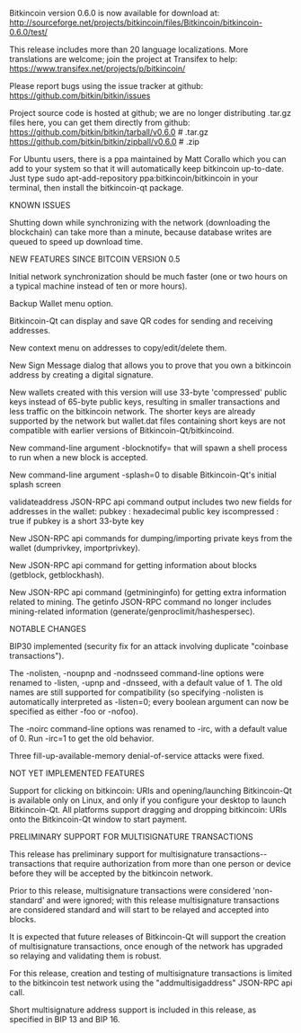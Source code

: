 Bitkincoin version 0.6.0 is now available for download at:
http://sourceforge.net/projects/bitkincoin/files/Bitkincoin/bitkincoin-0.6.0/test/

This release includes more than 20 language localizations.
More translations are welcome; join the
project at Transifex to help:
https://www.transifex.net/projects/p/bitkincoin/

Please report bugs using the issue tracker at github:
https://github.com/bitkin/bitkin/issues

Project source code is hosted at github; we are no longer
distributing .tar.gz files here, you can get them
directly from github:
https://github.com/bitkin/bitkin/tarball/v0.6.0  # .tar.gz
https://github.com/bitkin/bitkin/zipball/v0.6.0  # .zip

For Ubuntu users, there is a ppa maintained by Matt Corallo which
you can add to your system so that it will automatically keep
bitkincoin up-to-date.  Just type
sudo apt-add-repository ppa:bitkincoin/bitkincoin
in your terminal, then install the bitkincoin-qt package.


KNOWN ISSUES

Shutting down while synchronizing with the network
(downloading the blockchain) can take more than a minute,
because database writes are queued to speed up download
time.


NEW FEATURES SINCE BITCOIN VERSION 0.5

Initial network synchronization should be much faster
(one or two hours on a typical machine instead of ten or more
hours).

Backup Wallet menu option.

Bitkincoin-Qt can display and save QR codes for sending
and receiving addresses.

New context menu on addresses to copy/edit/delete them.

New Sign Message dialog that allows you to prove that you
own a bitkincoin address by creating a digital
signature.

New wallets created with this version will
use 33-byte 'compressed' public keys instead of
65-byte public keys, resulting in smaller
transactions and less traffic on the bitkincoin
network. The shorter keys are already supported
by the network but wallet.dat files containing
short keys are not compatible with earlier
versions of Bitkincoin-Qt/bitkincoind.

New command-line argument -blocknotify=<command>
that will spawn a shell process to run <command> 
when a new block is accepted.

New command-line argument -splash=0 to disable
Bitkincoin-Qt's initial splash screen

validateaddress JSON-RPC api command output includes
two new fields for addresses in the wallet:
pubkey : hexadecimal public key
iscompressed : true if pubkey is a short 33-byte key

New JSON-RPC api commands for dumping/importing
private keys from the wallet (dumprivkey, importprivkey).

New JSON-RPC api command for getting information about
blocks (getblock, getblockhash).

New JSON-RPC api command (getmininginfo) for getting
extra information related to mining. The getinfo
JSON-RPC command no longer includes mining-related
information (generate/genproclimit/hashespersec).



NOTABLE CHANGES

BIP30 implemented (security fix for an attack involving
duplicate "coinbase transactions").

The -nolisten, -noupnp and -nodnsseed command-line
options were renamed to -listen, -upnp and -dnsseed,
with a default value of 1. The old names are still
supported for compatibility (so specifying -nolisten
is automatically interpreted as -listen=0; every
boolean argument can now be specified as either
-foo or -nofoo).

The -noirc command-line options was renamed to
-irc, with a default value of 0. Run -irc=1 to
get the old behavior.

Three fill-up-available-memory denial-of-service
attacks were fixed.


NOT YET IMPLEMENTED FEATURES

Support for clicking on bitkincoin: URIs and
opening/launching Bitkincoin-Qt is available only on Linux,
and only if you configure your desktop to launch
Bitkincoin-Qt. All platforms support dragging and dropping
bitkincoin: URIs onto the Bitkincoin-Qt window to start
payment.


PRELIMINARY SUPPORT FOR MULTISIGNATURE TRANSACTIONS

This release has preliminary support for multisignature
transactions-- transactions that require authorization
from more than one person or device before they
will be accepted by the bitkincoin network.

Prior to this release, multisignature transactions
were considered 'non-standard' and were ignored;
with this release multisignature transactions are
considered standard and will start to be relayed
and accepted into blocks.

It is expected that future releases of Bitkincoin-Qt
will support the creation of multisignature transactions,
once enough of the network has upgraded so relaying
and validating them is robust.

For this release, creation and testing of multisignature
transactions is limited to the bitkincoin test network using
the "addmultisigaddress" JSON-RPC api call.

Short multisignature address support is included in this
release, as specified in BIP 13 and BIP 16.
